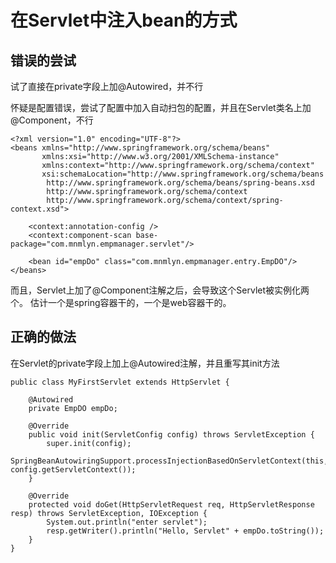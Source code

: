# 在Servlet中注入bean的方式

## 错误的尝试

试了直接在private字段上加@Autowired，并不行

怀疑是配置错误，尝试了配置中加入自动扫包的配置，并且在Servlet类名上加@Component，不行
```
<?xml version="1.0" encoding="UTF-8"?>
<beans xmlns="http://www.springframework.org/schema/beans"
       xmlns:xsi="http://www.w3.org/2001/XMLSchema-instance"
       xmlns:context="http://www.springframework.org/schema/context"
       xsi:schemaLocation="http://www.springframework.org/schema/beans
        http://www.springframework.org/schema/beans/spring-beans.xsd
        http://www.springframework.org/schema/context
        http://www.springframework.org/schema/context/spring-context.xsd">

    <context:annotation-config />
    <context:component-scan base-package="com.mnmlyn.empmanager.servlet"/>

    <bean id="empDo" class="com.mnmlyn.empmanager.entry.EmpDO"/>
</beans>
```

而且，Servlet上加了@Component注解之后，会导致这个Servlet被实例化两个。
估计一个是spring容器干的，一个是web容器干的。

## 正确的做法

在Servlet的private字段上加上@Autowired注解，并且重写其init方法

```
public class MyFirstServlet extends HttpServlet {

    @Autowired
    private EmpDO empDo;

    @Override
    public void init(ServletConfig config) throws ServletException {
        super.init(config);
        SpringBeanAutowiringSupport.processInjectionBasedOnServletContext(this, config.getServletContext());
    }

    @Override
    protected void doGet(HttpServletRequest req, HttpServletResponse resp) throws ServletException, IOException {
        System.out.println("enter servlet");
        resp.getWriter().println("Hello, Servlet" + empDo.toString());
    }
}
```
